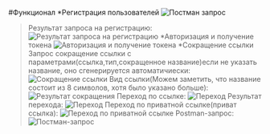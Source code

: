 #Функционал
*Регистрация пользователей
![Постман запрос](https://i.ibb.co/PDGR8JW/Register.jpg)
>Результат запроса на регистрацию:
![Результат запроса на регистрацию](https://i.ibb.co/NS2gMkP/Register-Result.jpg)
*Авторизация и получение токена
![Авторизация и получение токена](https://i.ibb.co/kHhqNbQ/Auth.jpg)
*Сокращение ссылки
>Запрос сокращение ссылки с параметрами(ссылка,тип,сокращенное название)если не указать название, оно сгенерируется автоматичиески:
![Сокращение ссылки](https://i.ibb.co/cDPMd35/LinkAdd.jpg)
>Вид ссылки(Можем заметить, что название состоит из 8 символов, хотя было указано больше):
![Результат сокращения](https://i.ibb.co/RBq8yf9/image.png)
>Переход по ссылке:
![Переход](https://i.ibb.co/Y7TyHR0/image.png)
>Результат перехода:
![Переход](https://i.ibb.co/vQj7GHT/image.png)
>Переход по приватной ссылке(приват ссылка):
![Переход по приватной ссылке](https://i.ibb.co/xDnC6h9/image.png)
>Postman-запрос:
![Постман-запрос](https://i.ibb.co/xm7ZXdL/image.png)
